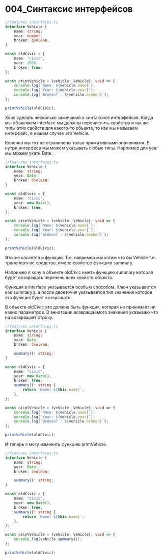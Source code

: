 # 004_Синтаксис интерфейсов

```ts
//features interfaces.ts
interface Vehicle {
    name: string;
    year: number;
    broken: boolean;
}

const oldCivic = {
    name: "civic",
    year: 2000,
    broken: true,
};

const printVehicle = (vehicle: Vehicle): void => {
    console.log(`Name: ${vehicle.name}`);
    console.log(`Year: ${vehicle.year}`);
    console.log(`Broken? : ${vehicle.broken}`);
};

printVehicle(oldCivic);

```

Хочу сделать несколько замечаний о синтаксисе интерфейсов. Когда мы объявляем interface мы должны перечислить свойства и
так же типы этих свойств для какого-то объекта, то как мы называем интерфейс, в нашем случае это Vehicle.

Конечно мы тут не ограничены тольо примитивными значениями. В нутри интерфеса мы можем указывать любые типы. Нарпимер
для year мы можем укать Date.

```ts
//features interfaces.ts
interface Vehicle {
    name: string;
    year: Date;
    broken: boolean;
}

const oldCivic = {
    name: "civic",
    year: new Date(),
    broken: true,
};

const printVehicle = (vehicle: Vehicle): void => {
    console.log(`Name: ${vehicle.name}`);
    console.log(`Year: ${vehicle.year}`);
    console.log(`Broken? : ${vehicle.broken}`);
};

printVehicle(oldCivic);

```

Это же касается и функций. Т.е. например мы хотим что бы Vehicle т.е. транспортное средство, имело свойство функцию
summary.

Например я хочу в объекте oldCivic иметь функцию summary которая будет возвращать перечень всех свойств объекта.

Функция в interface указывается особым способом. Ключ указывается как summary(): а после двоеточия указывается тип
значения которое эта функция будет возвращать.

В объекте oldCivic это должна быть функция, которая не принимает ни каких параметров. В аннотации возвращаемого значения
указываю что на возвращает строку.

```ts
//features interfaces.ts
interface Vehicle {
    name: string;
    year: Date;
    broken: boolean;

    summary(): string;
}

const oldCivic = {
    name: "civic",
    year: new Date(),
    broken: true,
    summary(): string {
        return `Name: ${this.name}`;
    },
};

const printVehicle = (vehicle: Vehicle): void => {
    console.log(`Name: ${vehicle.name}`);
    console.log(`Year: ${vehicle.year}`);
    console.log(`Broken? : ${vehicle.broken}`);
};

printVehicle(oldCivic);

```

И теперь я могу изменить функцию printVehicle.

```ts
//features interfaces.ts
interface Vehicle {
    name: string;
    year: Date;
    broken: boolean;

    summary(): string;
}

const oldCivic = {
    name: "civic",
    year: new Date(),
    broken: true,
    summary(): string {
        return `Name: ${this.name}`;
    },
};

const printVehicle = (vehicle: Vehicle): void => {
    console.log(vehicle.summary());
};

printVehicle(oldCivic);

```

